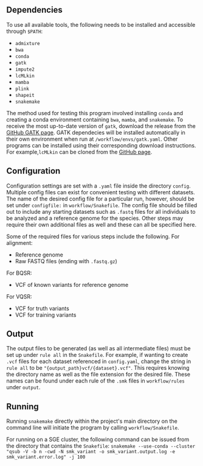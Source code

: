 ## Dependencies

To use all available tools, the following needs to be installed and accessible through `$PATH`:
* `admixture`
* `bwa`
* `conda`
* `gatk`
* `impute2`
* `lcMLkin`
* `mamba`
* `plink`
* `shapeit`
* `snakemake`

The method used for testing this program involved installing `conda` and creating a conda environment containing `bwa`, `mamba`, and `snakemake`. To receive the most up-to-date version of `gatk`, download the release from the [GitHub GATK page](https://github.com/broadinstitute/gatk/releases). GATK dependecies will be installed automatically in their own environment when run at `/workflow/envs/gatk.yaml`. Other programs can be installed using their corresponding download instructions. For example,`lcMLkin` can be cloned from the [GitHub page](https://github.com/COMBINE-lab/maximum-likelihood-relatedness-estimation).


## Configuration

Configuration settings are set with a `.yaml` file inside the directory `config`. Multiple config files can exist for convenient testing with different datasets. The name of the desired config file for a particular run, however, should be set under `configfile:` in `workflow/Snakefile`. The config file should be filled out to include any starting datasets such as `.fastq` files for all individuals to be analyzed and a reference genome for the species. Other steps may require their own additional files as well and these can all be specified here. 

Some of the required files for various steps include the following.
For alignment:
* Reference genome
* Raw FASTQ files (ending with `.fastq.gz`)

For BQSR:
* VCF of known variants for reference genome

For VQSR:
* VCF for truth variants
* VCF for training variants


## Output

The output files to be generated (as well as all intermediate files) must be set up under `rule all` in the `Snakefile`. For example, if wanting to create `.vcf` files for each dataset referenced in `config.yaml`, change the string in `rule all` to be `"{output_path}vcf/{dataset}.vcf"`. This requires knowing the directory name as well as the file extension for the desired file. These names can be found under each rule of the `.smk` files in `workflow/rules` under `output`.


## Running

Running `snakemake` directly within the project's main directory on the command line will initiate the program by calling `workflow/Snakefile`. 

For running on a SGE cluster, the following command can be issued from the directory that contains the `Snakefile`:
`snakemake --use-conda --cluster "qsub -V -b n -cwd -N smk_variant -o smk_variant.output.log -e smk_variant.error.log" -j 100`

